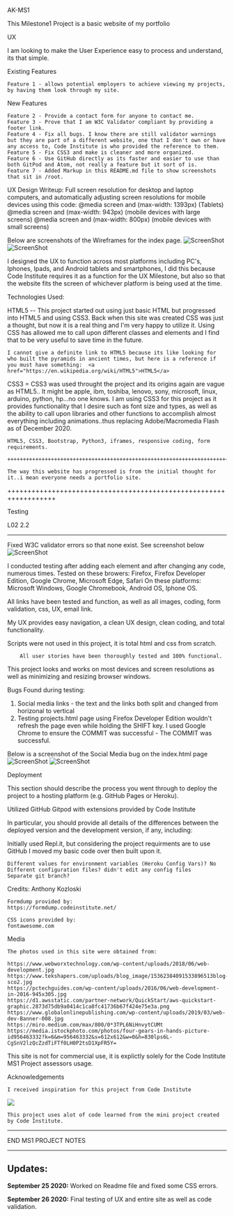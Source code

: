 
AK-MS1

This Milestone1 Project is a basic website of my portfolio

UX

I am looking to make the User Experience easy to process and understand, its that simple.

Existing Features

    Feature 1 - allows potential employers to achieve viewing my projects, by having them look through my site.
    
 New Features
    
    Feature 2 - Provide a contact form for anyone to contact me.
    Feature 3 - Prove that I am W3C Validator compliant by providing a footer link.
    Feature 4 - Fix all bugs. I know there are still validator warnings but they are part of a different website, one that I don't own or have any access to, Code Institute is who provided the reference to them.
    Feature 5 - Fix CSS3 and make is cleaner and more organized.
    Feature 6 - Use GitHub directly as its faster and easier to use than both GitPod and Atom, not really a feature but it sort of is.
    Feature 7 - Added Markup in this README.md file to show screenshots that sit in /root.

UX Design Writeup: Full screen resolution for desktop and laptop computers, and automatically adjusting screen resolutions for mobile devices using this code:
 @media screen and (max-width: 1393px) (Tablets)
 @media screen and (max-width: 943px) (mobile devices with large screens)
 @media screen and (max-width: 800px) (mobile devices with small screens)
 
 Below are screenshots of the Wireframes for the index page.
 ![ScreenShot](wireframe_index_part1.jpg)
 ![ScreenShot](wireframe_index_part2.jpg)
 

I designed the UX to function across most platforms including PC's, Iphones, Ipads, and Android tablets and smartphones, I did this because Code Institute requires it as a function for the UX Milestone, but also so that the website fits the screen of whichever platform is being used at the time.

Technologies Used:

HTML5 -- This project started out using just basic HTML but progressed into HTML5 and using CSS3. Back when this site was created CSS was just a thought, but now it is a real thing and I'm very happy to utilize it.  Using CSS has allowed me to call upon different classes and elements and I find that to be very useful to save time in the future.

    I cannot give a definite link to HTML5 because its like looking for who built the pyramids in ancient times, but here is a reference if you must have something:  <a href="https://en.wikipedia.org/wiki/HTML5">HTML5</a>

CSS3 = CSS3 was used throught the project and its origins again are vague as HTML5.. It might be apple, ibm, toshiba, lenovo, sony, microsoft, linux, arduino, python, hp...no one knows.  I am using CSS3 for this project as it provides functionality that I desire such as font size and types, as well as the ability to call upon libraries and other functions to accomplish almost everything including animations..thus replacing Adobe/Macromedia Flash as of December 2020.

    HTML5, CSS3, Bootstrap, Python3, iframes, responsive coding, form requirements.

    ++++++++++++++++++++++++++++++++++++++++++++++++++++++++++++++++++++++++++++++++++++++++++++
    
    The way this website has progressed is from the initial thought for it..i mean everyone needs a portfolio site.
    
   
++++++++++++++++++++++++++++++++++++++++++++++++++++++++++++++++++

Testing

L02
2.2
______
Fixed W3C validator errors so that none exist. See screenshot below
![ScreenShot](contact_html_no_errorsW3C.jpg)

I conducted testing after adding each element and after changing any code, numerous times. Tested on these browers: Firefox, Firefox Developer Edition, Google Chrome, Microsoft Edge, Safari
On these platforms:  Microsoft Windows, Google Chromebook, Android OS, Iphone OS.

All links have been tested and function, as well as all images, coding, form validation, css, UX, email link.

My UX provides easy navigation, a clean UX design, clean coding, and total functionality.

Scripts were not used in this project, it is total html and css from scratch.

        All user stories have been thoroughly tested and 100% functional.


This project looks and works on most devices and screen resolutions as well as minimizing and resizing browser windows.


Bugs Found during testing:
1. Social media links - the text and the links both split and changed from horizonal to vertical
2. Testing projects.html page using Firefox Developer Edition wouldn't refresh the page even while holding the SHIFT key. I used Google Chrome to ensure the COMMIT was successful - The COMMIT was successful.

Below is a screenshot of the Social Media bug on the index.html page
![ScreenShot](index_social_mediaLinks_Bug2.jpg)
![ScreenShot](index_social_mediaLinks_Bug1.jpg)


Deployment

This section should describe the process you went through to deploy the project to a hosting platform (e.g. GitHub Pages or Heroku).

Utilized GitHub Gitpod with extensions provided by Code Institute

In particular, you should provide all details of the differences between the deployed version and the development version, if any, including:

Initially used Repl.it, but considering the project requirments are to use GitHub I moved my basic code over then built upon it.

    Different values for environment variables (Heroku Config Vars)? No
    Different configuration files? didn't edit any config files
    Separate git branch?


Credits: Anthony Kozloski 

    Formdump provided by:
    https://formdump.codeinstitute.net/

    CSS icons provided by:
    fontawesome.com

Media

    The photos used in this site were obtained from:

    https://www.webworxtechnology.com/wp-content/uploads/2018/06/web-development.jpg
    https://www.tekshapers.com/uploads/blog_image/15362384091533896513blog-sco2.jpg
    https://pctechguides.com/wp-content/uploads/2016/06/web-development-in-2016-945x305.jpg
    https://d1.awsstatic.com/partner-network/QuickStart/aws-quickstart-graphic.2873d75db9a0414c1ca8fc41736b67f424e75e3a.png
    https://www.globalonlinepublishing.com/wp-content/uploads/2019/03/web-dev-Banner-008.jpg
    https://miro.medium.com/max/800/0*3TPL6NiHnvytCUMt
    https://media.istockphoto.com/photos/four-gears-in-hands-picture-id956463332?k=6&m=956463332&s=612x612&w=0&h=830lps6L-CgSnV2lzQcZzdTiFTf0LH0P2tsD1XpFR5Y=

This site is not for commercial use, it is explictly solely for the Code Institute MS1 Project assessors usage.

Acknowledgements

    I received inspiration for this project from Code Institute
<img src="https://codeinstitute.s3.amazonaws.com/fullstack/ci_logo_small.png" style="margin: 0;">

    This project uses alot of code learned from the mini project created by Code Institute.

*******************************
END MS1 PROJECT NOTES
*******************************

## Updates:

**September 25 2020:** Worked on Readme file and fixed some CSS errors.

**September 26 2020:** Final testing of UX and entire site as well as code validation.
